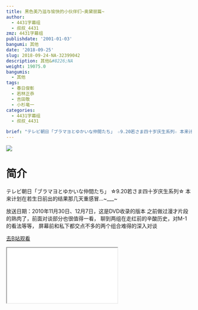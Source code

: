```yaml
---
title: 黑色美乃滋与愉快的小伙伴们~奥黛丽篇~
author:
  - 4431字幕组
  - 叔叔_4431
zmz: 4431字幕组
publishdate: '2001-01-03'
bangumi: 其他
date: '2018-09-25'
slug: 2018-09-24-NA-32399042
description: 其他&#8226;NA
weight: 19075.0
bangumis:
  - 其他
tags:
  - 春日俊彰
  - 若林正恭
  - 吉田敬
  - 小杉竜一
categories:
  - 4431字幕组
  - 叔叔_4431

brief: "テレビ朝日「ブラマヨとゆかいな仲間たち」 ☆9.20若さま四十岁庆生系列☆ 本来计划在若生日前出的结果那几天重感冒...~___~ 放送日期：2010年11月30日、12月7日，这是DVD收录的版本 之前做过漫才片段的熟肉了，前面对谈部分也很值得一看， 聊到两组在走红前的辛酸历史，对M-1的看法等等， 屏幕前和私下都交点不多的两个组合难得的深入对谈"
---
```

![](https://i.imgur.com/ak0IZNq.jpg)
# 简介  
テレビ朝日「ブラマヨとゆかいな仲間たち」
☆9.20若さま四十岁庆生系列☆
本来计划在若生日前出的结果那几天重感冒...~___~

放送日期：2010年11月30日、12月7日，这是DVD收录的版本
之前做过漫才片段的熟肉了，前面对谈部分也很值得一看，
聊到两组在走红前的辛酸历史，对M-1的看法等等，
屏幕前和私下都交点不多的两个组合难得的深入对谈  

[去B站观看](https://www.bilibili.com/video/av32399042/)
<div class ="resp-container"><iframe class="testiframe" src="//player.bilibili.com/player.html?aid=32399042"", scrolling="no", allowfullscreen="true" > </iframe></div> 
